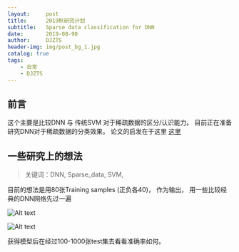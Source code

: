 ```yaml
---
layout:     post
title:      2019秋研究计划
subtitle:   Sparse data classification for DNN
date:       2019-08-90
author:     DJZTS
header-img: img/post_bg_1.jpg
catalog: true
tags:
    - 日常
    - DJZTS
---
```


## 前言
这个主要是比较DNN 与 传统SVM 对于稀疏数据的区分/认识能力。 目前正在准备研究DNN对于稀疏数据的分类效果。
论文的启发在于这里
[这里](https://github.com/djzts/djzts.github.io/blob/master/PID5847599.pdf)

## 一些研究上的想法

>关键词：DNN, Sparse_data, SVM, 

目前的想法是用80张Training samples (正负各40)， 作为输出， 用一些比较经典的DNN网络先过一遍

![Alt text](https://github.com/djzts/djzts.github.io/blob/master/img/train_1.png?raw=true "例：这是Positive图像/有1")

![Alt text](https://github.com/djzts/djzts.github.io/blob/master/img/train_2.png?raw=true "例：这是Negtive图像/无1")

获得模型后在经过100-1000张test集去看看准确率如何。

